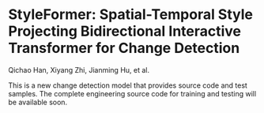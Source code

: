 # StyleFormer: Spatial-Temporal Style Projecting Bidirectional Interactive Transformer for Change Detection
Qichao Han, Xiyang Zhi, Jianming Hu, et al.

This is a new change detection model that provides source code and test samples.
The complete engineering source code for training and testing will be available soon.
